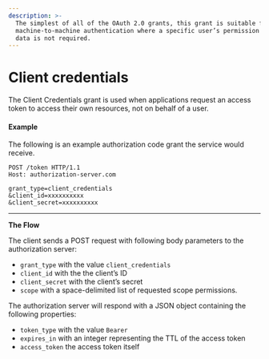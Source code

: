 ```yaml
---
description: >-
  The simplest of all of the OAuth 2.0 grants, this grant is suitable for
  machine-to-machine authentication where a specific user’s permission to access
  data is not required.
---
```


# Client credentials

The Client Credentials grant is used when applications request an access token to access their own resources, not on behalf of a user.

#### Example <a href="example" id="example"></a>

The following is an example authorization code grant the service would receive.

```
POST /token HTTP/1.1
Host: authorization-server.com
 
grant_type=client_credentials
&client_id=xxxxxxxxxx
&client_secret=xxxxxxxxxx
```

****

**The Flow**

The client sends a POST request with following body parameters to the authorization server:

* `grant_type` with the value `client_credentials`
* `client_id` with the the client’s ID
* `client_secret` with the client’s secret
* `scope` with a space-delimited list of requested scope permissions.

The authorization server will respond with a JSON object containing the following properties:

* `token_type` with the value `Bearer`
* `expires_in` with an integer representing the TTL of the access token
* `access_token` the access token itself
